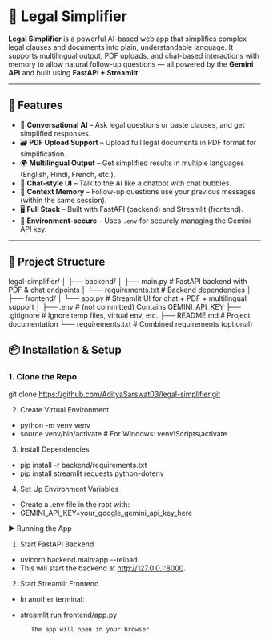 # 📄 Legal Simplifier

**Legal Simplifier** is a powerful AI-based web app that simplifies complex legal clauses and documents into plain, understandable language. It supports multilingual output, PDF uploads, and chat-based interactions with memory to allow natural follow-up questions — all powered by the **Gemini API** and built using **FastAPI + Streamlit**.

---

## 🚀 Features

- 🧠 **Conversational AI** – Ask legal questions or paste clauses, and get simplified responses.
- 🗃️ **PDF Upload Support** – Upload full legal documents in PDF format for simplification.
- 🌍 **Multilingual Output** – Get simplified results in multiple languages (English, Hindi, French, etc.).
- 💬 **Chat-style UI** – Talk to the AI like a chatbot with chat bubbles.
- 🧾 **Context Memory** – Follow-up questions use your previous messages (within the same session).
- 🖥️ **Full Stack** – Built with FastAPI (backend) and Streamlit (frontend).
- 🔐 **Environment-secure** – Uses `.env` for securely managing the Gemini API key.

---

## 📁 Project Structure

legal-simplifier/
│
├── backend/
│ ├── main.py # FastAPI backend with PDF & chat endpoints
│ └── requirements.txt # Backend dependencies
│
├── frontend/
│ └── app.py # Streamlit UI for chat + PDF + multilingual support
│
├── .env # (not committed) Contains GEMINI_API_KEY
├── .gitignore # Ignore temp files, virtual env, etc.
├── README.md # Project documentation
└── requirements.txt # Combined requirements (optional)


## 📦 Installation & Setup

### 1. Clone the Repo
git clone https://github.com/AdityaSarswat03/legal-simplifier.git


2. Create Virtual Environment
- python -m venv venv
- source venv/bin/activate  # For Windows: venv\Scripts\activate

3. Install Dependencies
- pip install -r backend/requirements.txt
- pip install streamlit requests python-dotenv

4. Set Up Environment Variables
- Create a .env file in the root with:
- GEMINI_API_KEY=your_google_gemini_api_key_here


▶️ Running the App
1. Start FastAPI Backend
- uvicorn backend.main:app --reload
- This will start the backend at http://127.0.0.1:8000.

2. Start Streamlit Frontend
- In another terminal:
- streamlit run frontend/app.py

         The app will open in your browser.